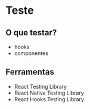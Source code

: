 # Teste

## O que testar?

- hooks
- componentes

## Ferramentas

- React Testing Library
- React Native Testing Library
- React Hooks Testing Library
